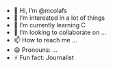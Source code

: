 - 👋 Hi, I’m @mcolafs
- 👀 I’m interested in a lot of things
- 🌱 I’m currently learning C
- 💞️ I’m looking to collaborate on ...
- 📫 How to reach me ...
- 😄 Pronouns: ...
- ⚡ Fun fact: Journalist 

<!---
mcolafs/mcolafs is a ✨ special ✨ repository because its `README.md` (this file) appears on your GitHub profile.
You can click the Preview link to take a look at your changes.
--->
